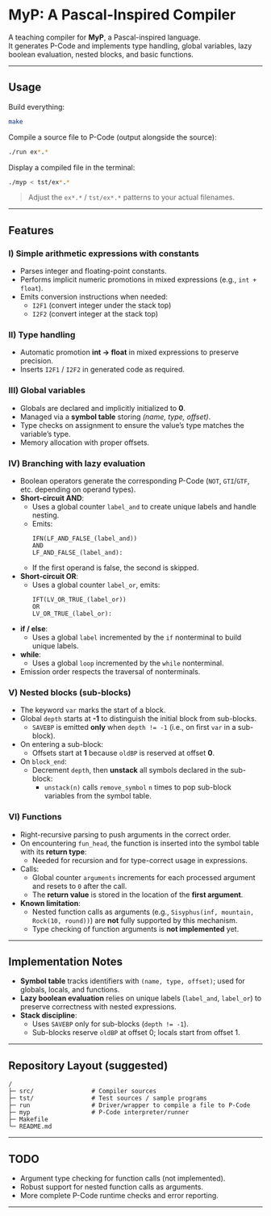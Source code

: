 # MyP: A Pascal-Inspired Compiler

A teaching compiler for **MyP**, a Pascal-inspired language.  
It generates P-Code and implements type handling, global variables, lazy boolean evaluation, nested blocks, and basic functions.

---

##  Usage

Build everything:
```bash
make
```

Compile a source file to P-Code (output alongside the source):
```bash
./run ex*.*
```

Display a compiled file in the terminal:
```bash
./myp < tst/ex*.*
```

> Adjust the `ex*.*` / `tst/ex*.*` patterns to your actual filenames.

---

## Features

### I) Simple arithmetic expressions with constants
- Parses integer and floating-point constants.
- Performs implicit numeric promotions in mixed expressions (e.g., `int + float`).
- Emits conversion instructions when needed:
  - `I2F1` (convert integer under the stack top)
  - `I2F2` (convert integer at the stack top)

### II) Type handling
- Automatic promotion **int → float** in mixed expressions to preserve precision.
- Inserts `I2F1` / `I2F2` in generated code as required.

### III) Global variables
- Globals are declared and implicitly initialized to **0**.
- Managed via a **symbol table** storing *(name, type, offset)*.
- Type checks on assignment to ensure the value’s type matches the variable’s type.
- Memory allocation with proper offsets.

### IV) Branching with **lazy evaluation**
- Boolean operators generate the corresponding P-Code (`NOT`, `GTI`/`GTF`, etc. depending on operand types).
- **Short-circuit AND**:
  - Uses a global counter `label_and` to create unique labels and handle nesting.
  - Emits:
    ```
    IFN(LF_AND_FALSE_(label_and))
    AND
    LF_AND_FALSE_(label_and):
    ```
  - If the first operand is false, the second is skipped.
- **Short-circuit OR**:
  - Uses a global counter `label_or`, emits:
    ```
    IFT(LV_OR_TRUE_(label_or))
    OR
    LV_OR_TRUE_(label_or):
    ```
- **if / else**:
  - Uses a global `label` incremented by the `if` nonterminal to build unique labels.
- **while**:
  - Uses a global `loop` incremented by the `while` nonterminal.
- Emission order respects the traversal of nonterminals.

### V) Nested blocks (sub-blocks)
- The keyword `var` marks the start of a block.
- Global `depth` starts at **-1** to distinguish the initial block from sub-blocks.
  - `SAVEBP` is emitted **only** when `depth != -1` (i.e., on first `var` in a sub-block).
- On entering a sub-block:
  - Offsets start at **1** because `oldBP` is reserved at offset **0**.
- On `block_end`:
  - Decrement `depth`, then **unstack** all symbols declared in the sub-block:
    - `unstack(n)` calls `remove_symbol` `n` times to pop sub-block variables from the symbol table.

### VI) Functions
- Right-recursive parsing to push arguments in the correct order.
- On encountering `fun_head`, the function is inserted into the symbol table with its **return type**:
  - Needed for recursion and for type-correct usage in expressions.
- Calls:
  - Global counter `arguments` increments for each processed argument and resets to `0` after the call.
  - The **return value** is stored in the location of the **first argument**.
- **Known limitation**:
  - Nested function calls as arguments (e.g., `Sisyphus(inf, mountain, Rock(10, round))`) are **not** fully supported by this mechanism.
  - Type checking of function arguments is **not implemented** yet.

---

## Implementation Notes

- **Symbol table** tracks identifiers with `(name, type, offset)`; used for globals, locals, and functions.
- **Lazy boolean evaluation** relies on unique labels (`label_and`, `label_or`) to preserve correctness with nested expressions.
- **Stack discipline**:
  - Uses `SAVEBP` only for sub-blocks (`depth != -1`).
  - Sub-blocks reserve `oldBP` at offset 0; locals start from offset 1.

---

##  Repository Layout (suggested)

```
/
├─ src/                # Compiler sources
├─ tst/                # Test sources / sample programs
├─ run                 # Driver/wrapper to compile a file to P-Code
├─ myp                 # P-Code interpreter/runner
├─ Makefile
└─ README.md
```

---

##  TODO

- Argument type checking for function calls (not implemented).
- Robust support for nested function calls as arguments.
- More complete P-Code runtime checks and error reporting.

---
